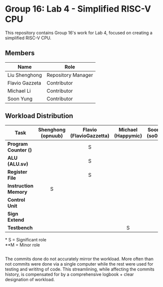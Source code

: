 # Group 16: Lab 4 - Simplified RISC-V CPU  
This repository contains Group 16's work for Lab 4, focused on creating a simplified RISC-V CPU.  

## Members  
| **Name**         | **Role**            |  
|------------------|---------------------|  
| Liu Shenghong    | Repository Manager |  
| Flavio Gazzeta   | Contributor        |  
| Michael Li       | Contributor        |  
| Soon Yung        | Contributor        |  

## Workload Distribution  

| **Task**              | **Shenghong (opnuub)** | **Flavio (FlavioGazzetta)** | **Michael (Happymic)** | **Soon Yung (so0nyung)** |  
|-----------------------|------------------------|-----------------------------|------------------|--------------------------|  
| **Program Counter ()**   |               |         <center>S              |                  |                          |  
| **ALU (ALU.sv)**               |    |    <center>S  | |          <center>M     |  
| **Register File**     |                        | <center> S                             |                 |                          |  
| **Instruction Memory**|          <center>S                  |                             |                  |                         |  
| **Control Unit**      |                        |                             |                  |                         |  
| **Sign Extend**       |                        |                             |                  |                         |  
| **Testbench**         |                        |                            |       <center>S           |                          |  

\* S = Significant role \
\**M = Minor role       

##
The commits done do not accurately mirror the workload. More often than not commits were done via a single computer while the rest were used for testing and writitng of code. This streamlining, while affecting the commits history, is compensated for by a comprehensive logbook + clear designation of workload.
